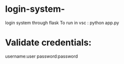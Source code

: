 # login-system-
login system through flask
To run in vsc : python app.py
# Validate credentials:
username:user
password:password
